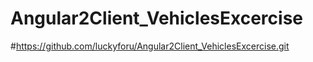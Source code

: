 # Angular2Client_VehiclesExcercise
#https://github.com/luckyforu/Angular2Client_VehiclesExcercise.git